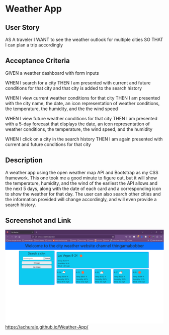 # Weather App

## User Story
AS A traveler
I WANT to see the weather outlook for multiple cities
SO THAT I can plan a trip accordingly

## Acceptance Criteria
GIVEN a weather dashboard with form inputs

WHEN I search for a city
THEN I am presented with current and future conditions for that city and that city is added to the search history

WHEN I view current weather conditions for that city
THEN I am presented with the city name, the date, an icon representation of weather conditions, the temperature, the humidity, and the the wind speed

WHEN I view future weather conditions for that city
THEN I am presented with a 5-day forecast that displays the date, an icon representation of weather conditions, the temperature, the wind speed, and the 
humidity

WHEN I click on a city in the search history
THEN I am again presented with current and future conditions for that city

## Description
A weather app using the open weather map API and Bootstrap as my CSS framework. This one took me a good minute to figure out, but it will show the temperature, humidity, and the wind of the earliest the API allows and the next 5 days, along with the date of each card and a corresponding icon to show the weather for that day. The user can also search other cities and the information provided will change accordingly, and will even provide a search history.

## Screenshot and Link
![An example screenshot of the weather app showing Las Vegas](./assets/img/screenshot.png)
https://achurale.github.io/Weather-App/
